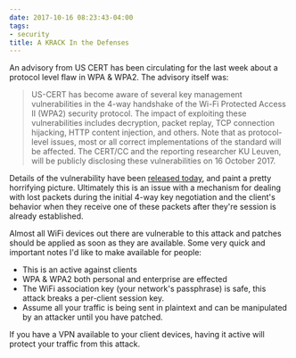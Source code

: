 ```yaml
---
date: 2017-10-16 08:23:43-04:00
tags:
- security
title: A KRACK In the Defenses
---
```


An advisory from US CERT has been circulating for the last week about a
protocol level flaw in WPA & WPA2. The advisory itself was:

> US-CERT has become aware of several key management vulnerabilities in the
> 4-way handshake of the Wi-Fi Protected Access II (WPA2) security protocol.
> The impact of exploiting these vulnerabilities includes decryption, packet
> replay, TCP connection hijacking, HTTP content injection, and others. Note
> that as protocol-level issues, most or all correct implementations of the
> standard will be affected. The CERT/CC and the reporting researcher KU
> Leuven, will be publicly disclosing these vulnerabilities on 16 October 2017.

Details of the vulnerability have been [released today][1], and paint a pretty
horrifying picture. Ultimately this is an issue with a mechanism for dealing
with lost packets during the initial 4-way key negotiation and the client's
behavior when they receive one of these packets after they're session is
already established.

Almost all WiFi devices out there are vulnerable to this attack and patches
should be applied as soon as they are available. Some very quick and important
notes I'd like to make available for people:

* This is an active against clients
* WPA & WPA2 both personal and enterprise are effected
* The WiFi association key (your network's passphrase) is safe, this attack
  breaks a per-client session key.
* Assume all your traffic is being sent in plaintext and can be manipulated by
  an attacker until you have patched.

If you have a VPN available to your client devices, having it active will
protect your traffic from this attack.

[1]: https://www.krackattacks.com/
